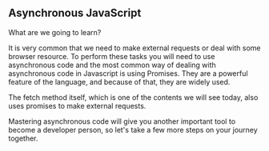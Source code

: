 ## Asynchronous JavaScript

What are we going to learn?

It is very common that we need to make external requests or deal with some browser resource. To perform these tasks you will need to use asynchronous code and the most common way of dealing with asynchronous code in Javascript is using Promises. They are a powerful feature of the language, and because of that, they are widely used.

The fetch method itself, which is one of the contents we will see today, also uses promises to make external requests.

Mastering asynchronous code will give you another important tool to become a developer person, so let's take a few more steps on your journey together.